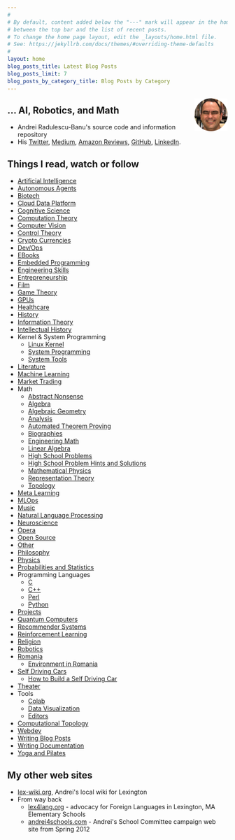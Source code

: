 ```yaml
---
#
# By default, content added below the "---" mark will appear in the home page
# between the top bar and the list of recent posts.
# To change the home page layout, edit the _layouts/home.html file.
# See: https://jekyllrb.com/docs/themes/#overriding-theme-defaults
#
layout: home
blog_posts_title: Latest Blog Posts
blog_posts_limit: 7
blog_posts_by_category_title: Blog Posts by Category
---
```


<img src="src/images/andrei_circle.png" align="right" width="15%" height="15%" />

## … AI, Robotics, and Math

* Andrei Radulescu-Banu's source code and information repository
* His [Twitter](https://twitter.com/bitdribble), [Medium](medium.md), [Amazon Reviews](https://www.amazon.com/gp/profile/amzn1.account.AH2JFOWQ673YGWLX22JI2BKYOUXA/ref=cm_cr_dp_d_gw_tr?ie=UTF8), [GitHub](https://github.com/bitdribble), [LinkedIn](https://www.linkedin.com/in/andrei-radulescu-banu).

## Things I read, watch or follow

* [Artificial Intelligence](artificial_intelligence.md)
* [Autonomous Agents](autonomous_agents.md)
* [Biotech](biotech.md)
* [Cloud Data Platform](cloud_data_platform.md)
* [Cognitive Science](cognitive_science.md)
* [Computation Theory](computation_theory.md)
* [Computer Vision](computer_vision.md)
* [Control Theory](control_theory.md)
* [Crypto Currencies](crypto_currencies.md)
* [Dev/Ops](devops.md)
* [EBooks](ebooks.md)
* [Embedded Programming](embedded_programming.md)
* [Engineering Skills](engineering_skills.md)
* [Entrepreneurship](entrepreneurship.md)
* [Film](film.md)
* [Game Theory](game_theory.md)
* [GPUs](gpus.md)
* [Healthcare](healthcare.md)
* [History](history.md)
* [Information Theory](information_theory.md)
* [Intellectual History](intellectual_history.md)
* Kernel & System Programming
  * [Linux Kernel](linux_kernel.md)
  * [System Programming](system_programming.md)
  * [System Tools](system_tools.md)
* [Literature](literature.md)
* [Machine Learning](machine_learning.md)
* [Market Trading](market_trading.md)
* Math
  * [Abstract Nonsense](math/abstract_nonsense.md)
  * [Algebra](math/algebra.md)
  * [Algebraic Geometry](math/algebraic_geometry.md)
  * [Analysis](math/analysis.md)
  * [Automated Theorem Proving](math/automated_theorem_proving.md)
  * [Biographies](math/biographies.md)
  * [Engineering Math](math/engineering_math.md)
  * [Linear Algebra](math/linear_algebra.md)
  * [High School Problems](math/high_school.md)
  * [High School Problem Hints and Solutions](math/high_school_solutions.md)
  * [Mathematical Physics](math/mathematical_physics.md)
  * [Representation Theory](math/representation_theory.md)
  * [Topology](math/topology.md)
* [Meta Learning](meta_learning.md)
* [MLOps](mlops.md)
* [Music](music.md)
* [Natural Language Processing](natural_language_processing.md)
* [Neuroscience](neuroscience.md)
* [Opera](opera.md)
* [Open Source](open_source.md)
* [Other](other.md)
* [Philosophy](philosophy.md)
* [Physics](physics.md)
* [Probabilities and Statistics](probabilities_and_statistics.md)
* Programming Languages
  * [C](programming_languages/c.md)
  * [C++](programming_languages/c++.md)
  * [Perl](programming_languages/perl.md)
  * [Python](programming_languages/python.md)
* [Projects](projects.md)
* [Quantum Computers](quantum_computers.md)
* [Recommender Systems](recommender_systems.md)
* [Reinforcement Learning](reinforcement_learning.md)
* [Religion](religion.md)
* [Robotics](robotics.md)
* [Romania](romania.md)
  * [Environment in Romania](romania/environment.md)
* [Self Driving Cars](self_driving_cars.md)
  * [How to Build a Self Driving Car](self_driving_cars/how_to_build_a_self_driving_car.md)
* [Theater](theater.md)
* Tools
  * [Colab](colab.md)
  * [Data Visualization](data_visualization.md)
  * [Editors](editors.md)
* [Computational Topology](computational_topology.md)
* [Webdev](webdev.md)
* [Writing Blog Posts](writing_blog_posts.md)
* [Writing Documentation](writing_documentation.md)
* [Yoga and Pilates](yoga_and_pilates.md)

## My other web sites
* [lex-wiki.org](http://lex-wiki.org), Andrei's local wiki for Lexington
* From way back
  * [lex4lang.org](https://web.archive.org/web/20150103052312/https://sites.google.com/site/lexington4languages/) - advocacy for Foreign Languages in Lexington, MA Elementary Schools
  * [andrei4schools.com](https://web.archive.org/web/20130817181328/http://andrei4schools.com/) - Andrei's School Committee campaign web site from Spring 2012
